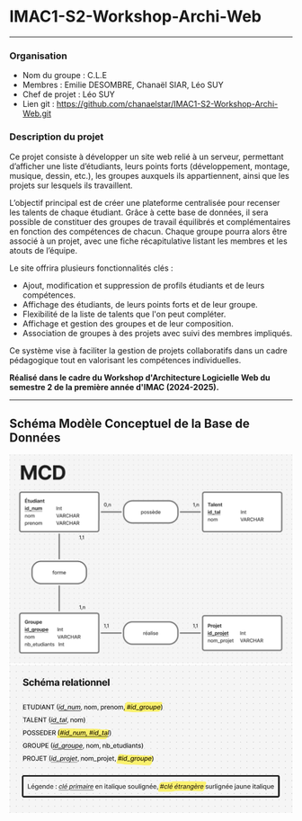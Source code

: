 # IMAC1-S2-Workshop-Archi-Web
---

### Organisation
- Nom du groupe : C.L.E
- Membres : Emilie DESOMBRE, Chanaël SIAR, Léo SUY
- Chef de projet : Léo SUY
- Lien git : https://github.com/chanaelstar/IMAC1-S2-Workshop-Archi-Web.git


### Description du projet
Ce projet consiste à développer un site web relié à un serveur, permettant d’afficher une liste d’étudiants, leurs points forts (développement, montage, musique, dessin, etc.), les groupes auxquels ils appartiennent, ainsi que les projets sur lesquels ils travaillent.

L’objectif principal est de créer une plateforme centralisée pour recenser les talents de chaque étudiant. Grâce à cette base de données, il sera possible de constituer des groupes de travail équilibrés et complémentaires en fonction des compétences de chacun. Chaque groupe pourra alors être associé à un projet, avec une fiche récapitulative listant les membres et les atouts de l’équipe.

Le site offrira plusieurs fonctionnalités clés :

- Ajout, modification et suppression de profils étudiants et de leurs compétences.
- Affichage des étudiants, de leurs points forts et de leur groupe.
- Flexibilité de la liste de talents que l'on peut compléter.
- Affichage et gestion des groupes et de leur composition.
- Association de groupes à des projets avec suivi des membres impliqués.

Ce système vise à faciliter la gestion de projets collaboratifs dans un cadre pédagogique tout en valorisant les compétences individuelles.

**Réalisé dans le cadre du Workshop d'Architecture Logicielle Web du semestre 2 de la première année d'IMAC (2024-2025).**

---
## Schéma Modèle Conceptuel de la Base de Données
![Schéma MCD (Modèle Conceptuel de Données)](/doc/MCD.png)
![Schéma relationnel](/doc/schema-relationnel.png)

